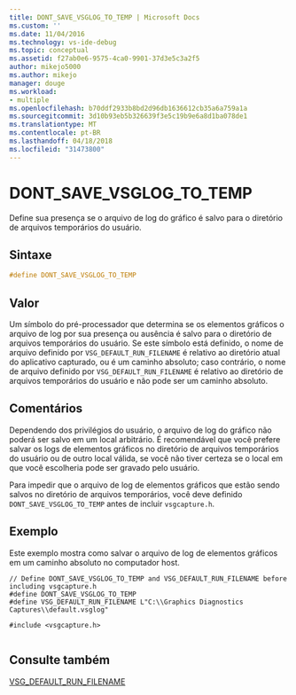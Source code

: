 ```yaml
---
title: DONT_SAVE_VSGLOG_TO_TEMP | Microsoft Docs
ms.custom: ''
ms.date: 11/04/2016
ms.technology: vs-ide-debug
ms.topic: conceptual
ms.assetid: f27ab0e6-9575-4ca0-9901-37d3e5c3a2f5
author: mikejo5000
ms.author: mikejo
manager: douge
ms.workload:
- multiple
ms.openlocfilehash: b70ddf2933b8bd2d96db1636612cb35a6a759a1a
ms.sourcegitcommit: 3d10b93eb5b326639f3e5c19b9e6a8d1ba078de1
ms.translationtype: MT
ms.contentlocale: pt-BR
ms.lasthandoff: 04/18/2018
ms.locfileid: "31473800"
---
```

# <a name="dontsavevsglogtotemp"></a>DONT_SAVE_VSGLOG_TO_TEMP
Define sua presença se o arquivo de log do gráfico é salvo para o diretório de arquivos temporários do usuário.  
  
## <a name="syntax"></a>Sintaxe  
  
```C++  
#define DONT_SAVE_VSGLOG_TO_TEMP  
```  
  
## <a name="value"></a>Valor  
 Um símbolo do pré-processador que determina se os elementos gráficos o arquivo de log por sua presença ou ausência é salvo para o diretório de arquivos temporários do usuário. Se este símbolo está definido, o nome de arquivo definido por `VSG_DEFAULT_RUN_FILENAME` é relativo ao diretório atual do aplicativo capturado, ou é um caminho absoluto; caso contrário, o nome de arquivo definido por `VSG_DEFAULT_RUN_FILENAME` é relativo ao diretório de arquivos temporários do usuário e não pode ser um caminho absoluto.  
  
## <a name="remarks"></a>Comentários  
 Dependendo dos privilégios do usuário, o arquivo de log do gráfico não poderá ser salvo em um local arbitrário. É recomendável que você prefere salvar os logs de elementos gráficos no diretório de arquivos temporários do usuário ou de outro local válida, se você não tiver certeza se o local em que você escolheria pode ser gravado pelo usuário.  
  
 Para impedir que o arquivo de log de elementos gráficos que estão sendo salvos no diretório de arquivos temporários, você deve definido `DONT_SAVE_VSGLOG_TO_TEMP` antes de incluir `vsgcapture.h`.  
  
## <a name="example"></a>Exemplo  
 Este exemplo mostra como salvar o arquivo de log de elementos gráficos em um caminho absoluto no computador host.  
  
```  
// Define DONT_SAVE_VSGLOG_TO_TEMP and VSG_DEFAULT_RUN_FILENAME before including vsgcapture.h  
#define DONT_SAVE_VSGLOG_TO_TEMP  
#define VSG_DEFAULT_RUN_FILENAME L"C:\\Graphics Diagnostics Captures\\default.vsglog"  
  
#include <vsgcapture.h>  
  
```  
  
## <a name="see-also"></a>Consulte também  
 [VSG_DEFAULT_RUN_FILENAME](vsg-default-run-filename.md)